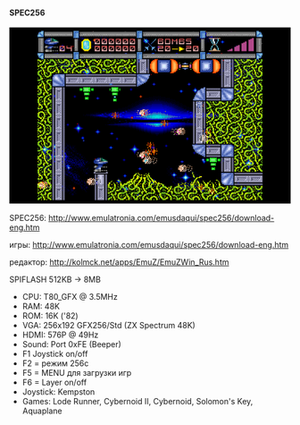 #### SPEC256
![image](pic1.png)

SPEC256: http://www.emulatronia.com/emusdaqui/spec256/download-eng.htm

игры: http://www.emulatronia.com/emusdaqui/spec256/download-eng.htm

редактор: http://kolmck.net/apps/EmuZ/EmuZWin_Rus.htm

SPIFLASH 512KB -> 8MB

- CPU: T80_GFX @ 3.5MHz
- RAM: 48K
- ROM: 16K ('82)
- VGA: 256x192 GFX256/Std (ZX Spectrum 48K)
- HDMI: 576P @ 49Hz
- Sound: Port 0xFE (Beeper)
- F1 Joystick on/off
- F2 = режим 256c
- F5 = MENU для загрузки игр
- F6 = Layer on/off
- Joystick: Kempston
- Games: Lode Runner, Cybernoid II, Cybernoid, Solomon's Key, Aquaplane